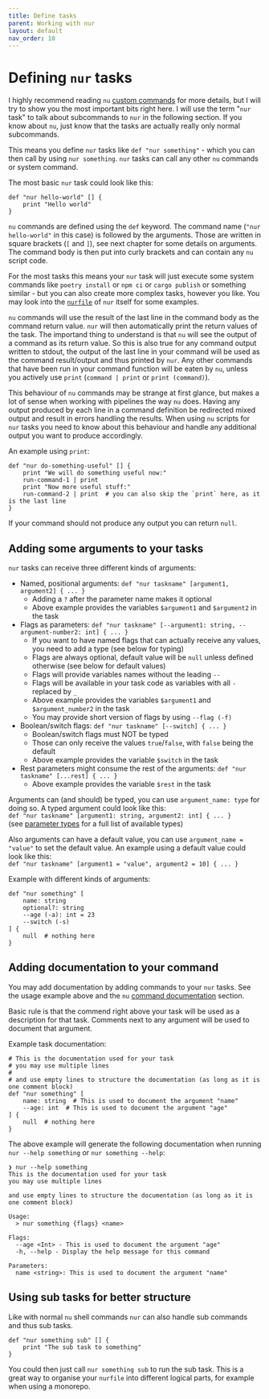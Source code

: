 ```yaml
---
title: Define tasks
parent: Working with nur
layout: default
nav_order: 10
---
```


# Defining `nur` tasks

I highly recommend reading `nu` [custom commands](https://www.nushell.sh/book/custom_commands.html) for more details, but I will try to show you the
most important bits right here. I will use the term "`nur` task" to talk about subcommands to `nur`
in the following section. If you know about `nu`, just know that the tasks are actually really only
normal subcommands.

This means you define `nur` tasks  like `def "nur something"` - which you can then call by using
`nur something`. `nur` tasks can call any other `nu` commands or system command.

The most basic `nur` task could look like this:
```nu-script
def "nur hello-world" [] {
    print "Hello world"
}
```

`nu` commands are defined using the `def` keyword. The command name (`"nur hello-world"` in this case)
is followed by the arguments. Those are written in square brackets (`[` and `]`), see next chapter for
some details on arguments. The command body is then put into curly brackets and can contain any `nu`
script code.

For the most tasks this means your `nur` task will just execute some system commands like `poetry install`
or `npm ci` or `cargo publish` or something similar - but you can also create more complex tasks,
however you like. You may look into the [`nurfile`](https://github.com/ddanier/nur/blob/main/nurfile) of
`nur` itself for some examples.

`nu` commands will use the result of the last line in the command body as the command return value. `nur`
will then automatically print the return values of the task. The importand thing to understand is that `nu`
will see the output of a command as its return value. So this is also true for any command output
written to stdout, the output of the last line in your command will be used as the command result/output
and thus printed by `nur`. Any other commands that have been run in your command function
will be eaten by `nu`, unless you actively use `print` (`command | print` or `print (command)`).

This behaviour of `nu` commands may be strange at first glance, but makes a lot of sense when working
with pipelines the way `nu` does. Having any output produced by each line in a command definition be
redirected mixed output and result in errors handling the results. When using `nu` scripts for
`nur` tasks you need to know about this behaviour and handle any additional output you want to produce
accordingly.

An example using `print`:
```nu-script
def "nur do-something-useful" [] {
    print "We will do something useful now:"
    run-command-1 | print
    print "Now more useful stuff:"    
    run-command-2 | print  # you can also skip the `print` here, as it is the last line
}
```

If your command should not produce any output you can return `null`.

## Adding some arguments to your tasks

`nur` tasks can receive three different kinds of arguments:
* Named, positional arguments: `def "nur taskname" [argument1, argument2] { ... }`
    - Adding a `?` after the parameter name makes it optional
    - Above example provides the variables `$argument1` and `$argument2` in the task
* Flags as parameters: `def "nur taskname" [--argument1: string, --argument-number2: int] { ... }`
    - If you want to have named flags that can actually receive any values, you need to add a type
      (see below for typing)
    - Flags are always optional, default value will be `null` unless defined otherwise
      (see below for default values)
    - Flags will provide variables names without the leading `--`
    - Flags will be available in your task code as variables with all `-` replaced by `_`
    - Above example provides the variables `$argument1` and `$argument_number2` in the task
    - You may provide short version of flags by using `--flag (-f)`
* Boolean/switch flags: `def "nur taskname" [--switch] { ... }`
    - Boolean/switch flags must NOT be typed
    - Those can only receive the values `true`/`false`, with `false` being the default
    - Above example provides the variable `$switch` in the task
* Rest parameters might consume the rest of the arguments: `def "nur taskname" [...rest] { ... }`
    - Above example provides the variable `$rest` in the task

Arguments can (and should) be typed, you can use `argument_name: type` for doing so. A typed
argument could look like this:  
`def "nur taskname" [argument1: string, argument2: int] { ... }`  
(see [parameter types](https://www.nushell.sh/book/custom_commands.html#parameter-types) for a full list of available types)

Also arguments can have a default value, you can use `argument_name = "value"` to set the default value.
An example using a default value could look like this:  
`def "nur taskname" [argument1 = "value", argument2 = 10] { ... }`

Example with different kinds of arguments:
```nu-script
def "nur something" [
    name: string
    optional?: string
    --age (-a): int = 23
    --switch (-s)
] {
    null  # nothing here
}
```

## Adding documentation to your command

You may add documentation by adding commands to your `nur` tasks. See the usage example above and
the `nu` [command documentation](https://www.nushell.sh/book/custom_commands.html#documenting-your-command) section.

Basic rule is that the commend right above your task will be used as a description for that task.
Comments next to any argument will be used to document that argument.

Example task documentation:
```nu-script
# This is the documentation used for your task
# you may use multiple lines
#
# and use empty lines to structure the documentation (as long as it is one comment block)
def "nur something" [
    name: string  # This is used to document the argument "name" 
    --age: int  # This is used to document the argument "age" 
] {
    null  # nothing here
}
```

The above example will generate the following documentation when running `nur --help something` or `nur something --help`:
```shell
❯ nur --help something
This is the documentation used for your task
you may use multiple lines

and use empty lines to structure the documentation (as long as it is one comment block)

Usage:
  > nur something {flags} <name>

Flags:
  --age <Int> - This is used to document the argument "age"
  -h, --help - Display the help message for this command

Parameters:
  name <string>: This is used to document the argument "name"
```

## Using sub tasks for better structure

Like with normal `nu` shell commands `nur` can also handle sub commands and thus sub tasks.

```nu-script
def "nur something sub" [] {
    print "The sub task to something"
}
```

You could then just call `nur something sub` to run the sub task. This is a great way to organise your
`nurfile` into different logical parts, for example when using a monorepo.
